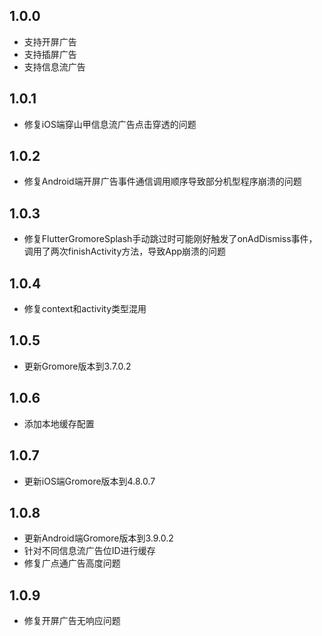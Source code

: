 ## 1.0.0

- 支持开屏广告
- 支持插屏广告
- 支持信息流广告

## 1.0.1

- 修复iOS端穿山甲信息流广告点击穿透的问题

## 1.0.2

- 修复Android端开屏广告事件通信调用顺序导致部分机型程序崩溃的问题

## 1.0.3

- 修复FlutterGromoreSplash手动跳过时可能刚好触发了onAdDismiss事件，调用了两次finishActivity方法，导致App崩溃的问题

## 1.0.4

- 修复context和activity类型混用

## 1.0.5

- 更新Gromore版本到3.7.0.2

## 1.0.6

- 添加本地缓存配置

## 1.0.7

- 更新iOS端Gromore版本到4.8.0.7

## 1.0.8

- 更新Android端Gromore版本到3.9.0.2
- 针对不同信息流广告位ID进行缓存
- 修复广点通广告高度问题

## 1.0.9

- 修复开屏广告无响应问题